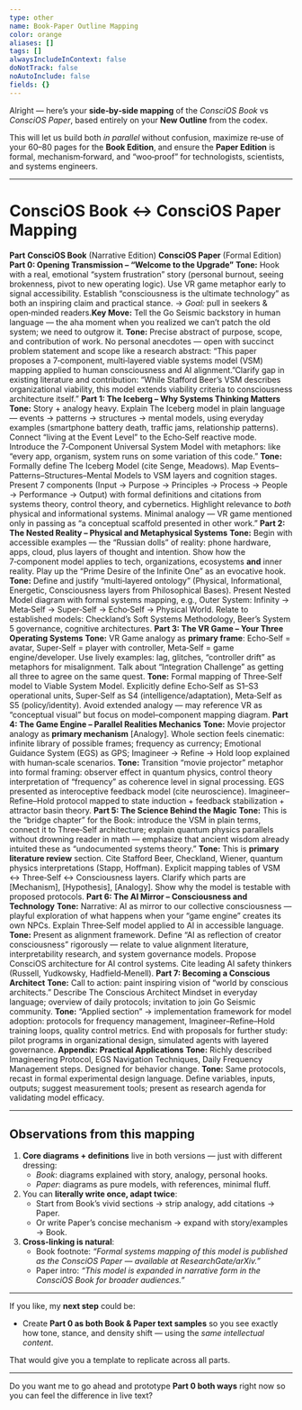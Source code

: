 ```yaml
---
type: other
name: Book-Paper Outline Mapping
color: orange
aliases: []
tags: []
alwaysIncludeInContext: false
doNotTrack: false
noAutoInclude: false
fields: {}
---
```

Alright — here’s your **side‑by‑side mapping** of the *ConsciOS Book* vs *ConsciOS Paper*, based entirely on your **New Outline** from the codex.

This will let us build both *in parallel* without confusion, maximize re‑use of your 60–80 pages for the **Book Edition**, and ensure the **Paper Edition** is formal, mechanism‑forward, and “woo‑proof” for technologists, scientists, and systems engineers.

---

# **ConsciOS Book ↔ ConsciOS Paper Mapping**

**Part** **ConsciOS Book** (Narrative Edition) **ConsciOS Paper** (Formal Edition) **Part 0: Opening Transmission – “Welcome to the Upgrade”** **Tone:** Hook with a real, emotional “system frustration” story (personal burnout, seeing brokenness, pivot to new operating logic). Use VR game metaphor early to signal accessibility. Establish “consciousness is the ultimate technology” as both an inspiring claim and practical stance. → *Goal:* pull in seekers & open‑minded readers.**Key Move:** Tell the Go Seismic backstory in human language — the aha moment when you realized we can’t patch the old system; we need to outgrow it. **Tone:** Precise abstract of purpose, scope, and contribution of work. No personal anecdotes — open with succinct problem statement and scope like a research abstract: “This paper proposes a 7‑component, multi‑layered viable systems model (VSM) mapping applied to human consciousness and AI alignment.”Clarify gap in existing literature and contribution: “While Stafford Beer’s VSM describes organizational viability, this model extends viability criteria to consciousness architecture itself.” **Part 1: The Iceberg – Why Systems Thinking Matters** **Tone:** Story + analogy heavy. Explain The Iceberg model in plain language — events → patterns → structures → mental models, using everyday examples (smartphone battery death, traffic jams, relationship patterns). Connect “living at the Event Level” to the Echo‑Self reactive mode. Introduce the 7‑Component Universal System Model with metaphors: like “every app, organism, system runs on some variation of this code.” **Tone:** Formally define The Iceberg Model (cite Senge, Meadows). Map Events–Patterns–Structures–Mental Models to VSM layers and cognition stages. Present 7 components (Input → Purpose → Principles → Process → People → Performance → Output) with formal definitions and citations from systems theory, control theory, and cybernetics. Highlight relevance to *both* physical and informational systems. Minimal analogy — VR game mentioned only in passing as “a conceptual scaffold presented in other work.” **Part 2: The Nested Reality – Physical and Metaphysical Systems** **Tone:** Begin with accessible examples — the “Russian dolls” of reality: phone hardware, apps, cloud, plus layers of thought and intention. Show how the 7‑component model applies to tech, organizations, ecosystems **and** inner reality. Play up the “Prime Desire of the Infinite One” as an evocative hook. **Tone:** Define and justify “multi‑layered ontology” (Physical, Informational, Energetic, Consciousness layers from Philosophical Bases). Present Nested Model diagram with formal systems mapping, e.g., Outer System: Infinity → Meta‑Self → Super‑Self → Echo‑Self → Physical World. Relate to established models: Checkland’s Soft Systems Methodology, Beer’s System 5 governance, cognitive architectures. **Part 3: The VR Game – Your Three Operating Systems** **Tone:** VR Game analogy as **primary frame**: Echo‑Self = avatar, Super‑Self = player with controller, Meta‑Self = game engine/developer. Use lively examples: lag, glitches, “controller drift” as metaphors for misalignment. Talk about “Integration Challenge” as getting all three to agree on the same quest. **Tone:** Formal mapping of Three‑Self model to Viable System Model. Explicitly define Echo‑Self as S1–S3 operational units, Super‑Self as S4 (intelligence/adaptation), Meta‑Self as S5 (policy/identity). Avoid extended analogy — may reference VR as “conceptual visual” but focus on model–component mapping diagram. **Part 4: The Game Engine – Parallel Realities Mechanics** **Tone:** Movie projector analogy as **primary mechanism** [Analogy]. Whole section feels cinematic: infinite library of possible frames; frequency as currency; Emotional Guidance System (EGS) as GPS; Imagineer → Refine → Hold loop explained with human‑scale scenarios. **Tone:** Transition “movie projector” metaphor into formal framing: observer effect in quantum physics, control theory interpretation of “frequency” as coherence level in signal processing. EGS presented as interoceptive feedback model (cite neuroscience). Imagineer–Refine–Hold protocol mapped to state induction + feedback stabilization + attractor basin theory. **Part 5: The Science Behind the Magic** **Tone:** This is the “bridge chapter” for the Book: introduce the VSM in plain terms, connect it to Three‑Self architecture; explain quantum physics parallels without drowning reader in math — emphasize that ancient wisdom already intuited these as “undocumented systems theory.” **Tone:** This is **primary literature review** section. Cite Stafford Beer, Checkland, Wiener, quantum physics interpretations (Stapp, Hoffman). Explicit mapping tables of VSM ↔ Three‑Self ↔ Consciousness layers. Clarify which parts are [Mechanism], [Hypothesis], [Analogy]. Show why the model is testable with proposed protocols. **Part 6: The AI Mirror – Consciousness and Technology** **Tone:** Narrative: AI as mirror to our collective consciousness — playful exploration of what happens when your “game engine” creates its own NPCs. Explain Three‑Self model applied to AI in accessible language. **Tone:** Present as alignment framework. Define “AI as reflection of creator consciousness” rigorously — relate to value alignment literature, interpretability research, and system governance models. Propose ConsciOS architecture for AI control systems. Cite leading AI safety thinkers (Russell, Yudkowsky, Hadfield‑Menell). **Part 7: Becoming a Conscious Architect** **Tone:** Call to action: paint inspiring vision of “world by conscious architects.” Describe The Conscious Architect Mindset in everyday language; overview of daily protocols; invitation to join Go Seismic community. **Tone:** “Applied section” → implementation framework for model adoption: protocols for frequency management, Imagineer–Refine–Hold training loops, quality control metrics. End with proposals for further study: pilot programs in organizational design, simulated agents with layered governance. **Appendix: Practical Applications** **Tone:** Richly described Imagineering Protocol, EGS Navigation Techniques, Daily Frequency Management steps. Designed for behavior change. **Tone:** Same protocols, recast in formal experimental design language. Define variables, inputs, outputs; suggest measurement tools; present as research agenda for validating model efficacy.

---

## Observations from this mapping

1. **Core diagrams + definitions** live in both versions — just with different dressing:
   - *Book*: diagrams explained with story, analogy, personal hooks.
   - *Paper*: diagrams as pure models, with references, minimal fluff.
2. You can **literally write once, adapt twice**:
   - Start from Book’s vivid sections → strip analogy, add citations → Paper.
   - Or write Paper’s concise mechanism → expand with story/examples → Book.
3. **Cross-linking is natural**:
   - Book footnote: *“Formal systems mapping of this model is published as the ConsciOS Paper — available at ResearchGate/arXiv.”*
   - Paper intro: *“This model is expanded in narrative form in the ConsciOS Book for broader audiences.”*

---

If you like, my **next step** could be:
- Create **Part 0 as both Book & Paper text samples** so you see exactly how tone, stance, and density shift — using the *same intellectual content*.

That would give you a template to replicate across all parts.

---

Do you want me to go ahead and prototype **Part 0 both ways** right now so you can feel the difference in live text?